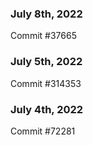 ### July 8th, 2022

Commit #37665

### July 5th, 2022

Commit #314353


### July 4th, 2022

Commit #72281
